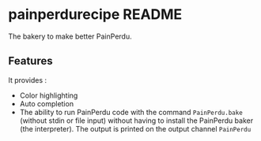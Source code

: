 # painperdurecipe README

The bakery to make better PainPerdu.

## Features

It provides :
* Color highlighting
* Auto completion
* The ability to run PainPerdu code with the command `PainPerdu.bake` (without stdin or file input) without having to install the PainPerdu baker (the interpreter). The output is printed on the output channel `PainPerdu`
